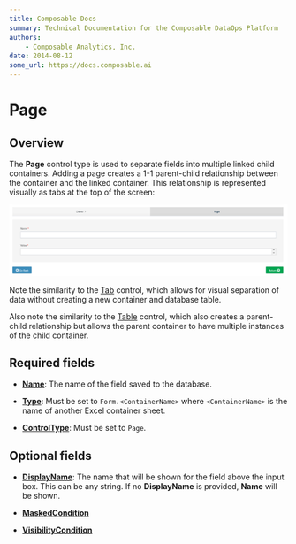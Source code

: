 ```yaml
---
title: Composable Docs
summary: Technical Documentation for the Composable DataOps Platform
authors:
    - Composable Analytics, Inc.
date: 2014-08-12
some_url: https://docs.composable.ai
---
```


# Page

## Overview

The **Page** control type is used to separate fields into multiple linked child containers. Adding a page creates a 1-1 parent-child relationship between the container and the linked container. This relationship is represented visually as tabs at the top of the screen:

![Page](../img/Page.png)

Note the similarity to the [Tab](Tab.md) control, which allows for visual separation of data without creating a new container and database table.

Also note the similarity to the [Table](Table.md) control, which also creates a parent-child relationship but allows the parent container to have multiple instances of the child container.

## Required fields

- [**Name**](../06.Setting-Details/Name.md): The name of the field saved to the database.

- [**Type**](../06.Setting-Details/Type.md): Must be set to `Form.<ContainerName>` where `<ContainerName>` is the name of another Excel container sheet.

- [**ControlType**](../06.Setting-Details/ControlType.md): Must be set to `Page`.

## Optional fields

- [**DisplayName**](../06.Setting-Details/DisplayName.md): The name that will be shown for the field above the input box. This can be any string. If no **DisplayName** is provided, **Name** will be shown.

- [**MaskedCondition**](../06.Setting-Details/MaskedCondition.md)

- [**VisibilityCondition**](../06.Setting-Details/VisibilityCondition.md)